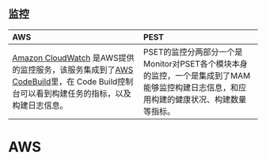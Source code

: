 ## 监控

| AWS | PEST |
| :--- | :--- |
| [Amazon CloudWatch](amazon-cloudwatch.md) 是AWS提供的监控服务，该服务集成到了[AWS CodeBuild](aws-codebuild.md)里，在 Code Build控制台可以看到构建任务的指标，以及构建日志信息。 | PSET的监控分两部分一个是Monitor对PSET各个模块本身的监控，一个是集成到了MAM能够监控构建日志信息，和应用构建的健康状况、构建数量等指标。 |

# AWS